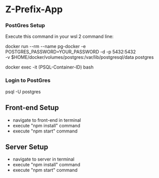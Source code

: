 # Z-Prefix-App


### PostGres Setup
Execute this command in your wsl 2 command line:

docker run --rm --name pg-docker -e POSTGRES_PASSWORD=YOUR_PASSWORD -d -p 5432:5432 \
-v $HOME/docker/volumes/postgres:/var/lib/postgresql/data postgres

docker exec -it (PSQL-Container-ID) bash

### Login to PostGres
   
psql -U postgres


## Front-end Setup 

- navigate to front-end in terminal
- execute "npm install" command
- execute "npm start" command

## Server Setup
- navigate to server in terminal
- execute "npm install" command 
- execute "npm start" command



